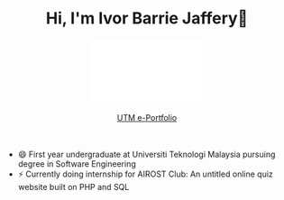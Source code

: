 <div id="header" align="center">
  <h1>Hi, I'm Ivor Barrie Jaffery👋</h1>
  <img src="https://github.com/dotrovi/dotrovi/blob/main/HelloWorld.gif" width="200">
  <br><br>
  <a href="https://github.com/dotrovi/UTM-e-Portfolio">UTM e-Portfolio</a>
</div>
<br><br>

- 😄 First year undergraduate at Universiti Teknologi Malaysia pursuing degree in Software Engineering
- ⚡ Currently doing internship for AIROST Club: An untitled online quiz website built on PHP and SQL



<!--
**dotrovi/dotrovi** is a ✨ _special_ ✨ repository because its `README.md` (this file) appears on your GitHub profile.

Here are some ideas to get you started:

- 🔭 I’m currently working on ...
- 🌱 I’m currently learning ...
- 👯 I’m looking to collaborate on ...
- 🤔 I’m looking for help with ...
- 💬 Ask me about ...
- 📫 How to reach me: ...
- 😄 Pronouns: ...
- ⚡ Fun fact: ...
-->


